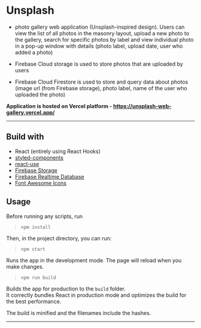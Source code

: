 # Unsplash

- photo gallery web application (Unsplash-inspired design). Users can view the list of all photos in the masonry layout, upload a new photo to the gallery, search for specific photos by label and view individual photo in a pop-up window with details (photo label, upload date, user who added a photo)

- Firebase Cloud storage is used to store photos that are uploaded by users

- Firebase Cloud Firestore is used to store and query data about photos (image url (from Firebase storage), photo label, name of the user who uploaded the photo)

**Application is hosted on Vercel platform - https://unsplash-web-gallery.vercel.app/**

---

## Build with

- React (entirely using React Hooks) 
- [styled-components](https://styled-components.com/docs)
- [react-use](https://www.npmjs.com/package/react-use)
- [Firebase Storage](https://firebase.google.com/products/storage)
- [Firebase Realtime Database](https://firebase.google.com/products/firestore)
- [Font Awesome Icons](https://fontawesome.com/)

## Usage

Before running any scripts, run

> `npm install`

Then, in the project directory, you can run:

> `npm start`

Runs the app in the development mode. The page will reload when you make changes.

> `npm run build`

Builds the app for production to the `build` folder.\
It correctly bundles React in production mode and optimizes the build for the best performance.

The build is minified and the filenames include the hashes.

--- 
